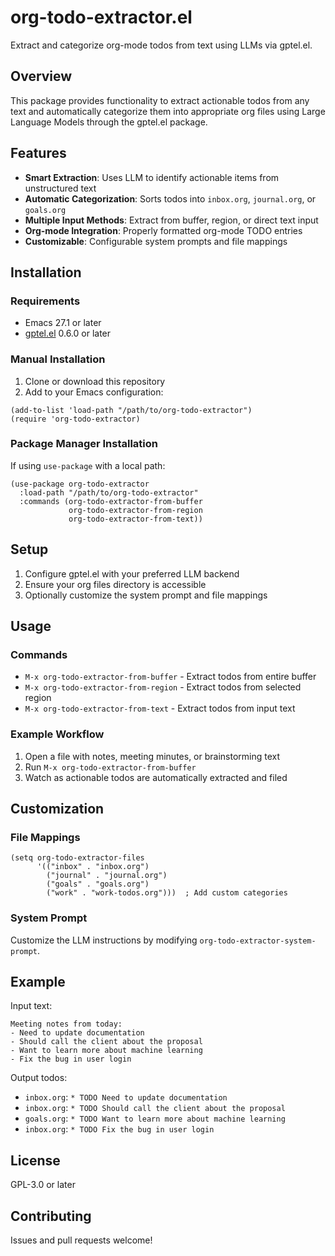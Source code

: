 # org-todo-extractor.el

Extract and categorize org-mode todos from text using LLMs via gptel.el.

## Overview

This package provides functionality to extract actionable todos from any text and automatically categorize them into appropriate org files using Large Language Models through the gptel.el package.

## Features

- **Smart Extraction**: Uses LLM to identify actionable items from unstructured text
- **Automatic Categorization**: Sorts todos into `inbox.org`, `journal.org`, or `goals.org`
- **Multiple Input Methods**: Extract from buffer, region, or direct text input
- **Org-mode Integration**: Properly formatted org-mode TODO entries
- **Customizable**: Configurable system prompts and file mappings

## Installation

### Requirements

- Emacs 27.1 or later
- [gptel.el](https://github.com/karthink/gptel) 0.6.0 or later

### Manual Installation

1. Clone or download this repository
2. Add to your Emacs configuration:

```elisp
(add-to-list 'load-path "/path/to/org-todo-extractor")
(require 'org-todo-extractor)
```

### Package Manager Installation

If using `use-package` with a local path:

```elisp
(use-package org-todo-extractor
  :load-path "/path/to/org-todo-extractor"
  :commands (org-todo-extractor-from-buffer
             org-todo-extractor-from-region
             org-todo-extractor-from-text))
```

## Setup

1. Configure gptel.el with your preferred LLM backend
2. Ensure your org files directory is accessible
3. Optionally customize the system prompt and file mappings

## Usage

### Commands

- `M-x org-todo-extractor-from-buffer` - Extract todos from entire buffer
- `M-x org-todo-extractor-from-region` - Extract todos from selected region
- `M-x org-todo-extractor-from-text` - Extract todos from input text

### Example Workflow

1. Open a file with notes, meeting minutes, or brainstorming text
2. Run `M-x org-todo-extractor-from-buffer`
3. Watch as actionable todos are automatically extracted and filed

## Customization

### File Mappings

```elisp
(setq org-todo-extractor-files
      '(("inbox" . "inbox.org")
        ("journal" . "journal.org") 
        ("goals" . "goals.org")
        ("work" . "work-todos.org")))  ; Add custom categories
```

### System Prompt

Customize the LLM instructions by modifying `org-todo-extractor-system-prompt`.

## Example

Input text:
```
Meeting notes from today:
- Need to update documentation
- Should call the client about the proposal
- Want to learn more about machine learning
- Fix the bug in user login
```

Output todos:
- `inbox.org`: `* TODO Need to update documentation`
- `inbox.org`: `* TODO Should call the client about the proposal`  
- `goals.org`: `* TODO Want to learn more about machine learning`
- `inbox.org`: `* TODO Fix the bug in user login`

## License

GPL-3.0 or later

## Contributing

Issues and pull requests welcome!